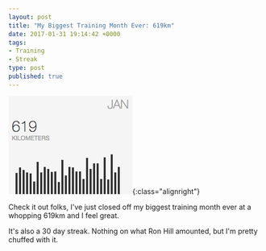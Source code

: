 ```yaml
---
layout: post
title: "My Biggest Training Month Ever: 619km"
date: 2017-01-31 19:14:42 +0000
tags:
- Training
- Streak
type: post
published: true
---
```


![619km in January 2017](/img/619k-in-jan-2017.png){:class="alignright"}

Check it out folks, I've just closed off my biggest training month ever at a whopping 619km and I feel great.

It's also a 30 day streak. Nothing on what Ron Hill amounted, but I'm pretty chuffed with it.
